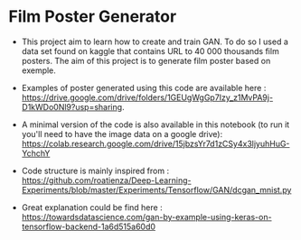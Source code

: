 # Film Poster Generator

* This project aim to learn how to create and train GAN. To do so I used a data set found on kaggle that contains URL to 40 000 thousands film posters. The aim of this project is to generate film poster based on exemple.

* Examples of poster generated using this code are available here : https://drive.google.com/drive/folders/1GEUgWgGp7Izy_z1MvPA9j-D1kWDo0Nl9?usp=sharing.

* A minimal version of the code is also available in this notebook (to run it you'll need to have the image data on a google drive):  https://colab.research.google.com/drive/15jbzsYr7d1zCSy4x3ljyuhHuG-YchchY




* Code structure is mainly inspired from : https://github.com/roatienza/Deep-Learning-Experiments/blob/master/Experiments/Tensorflow/GAN/dcgan_mnist.py
* Great explanation could be find here : https://towardsdatascience.com/gan-by-example-using-keras-on-tensorflow-backend-1a6d515a60d0
